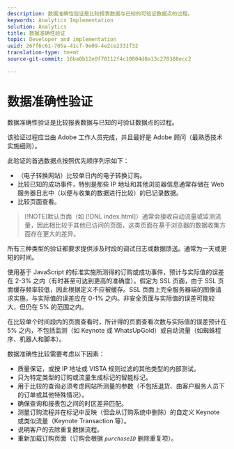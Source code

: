 ```yaml
---
description: 数据准确性验证是比较报表数据与已知的可验证数据点的过程。
keywords: Analytics Implementation
solution: Analytics
title: 数据准确性验证
topic: Developer and implementation
uuid: 267f6c61-705a-41cf-9e09-4e2ce2331f32
translation-type: tm+mt
source-git-commit: 16ba0b12e0f70112f4c10804d0a13c278388ecc2

---
```



# 数据准确性验证

数据准确性验证是比较报表数据与已知的可验证数据点的过程。

该验证过程应当由 Adobe 工作人员完成，并且最好是 Adobe 顾问（最熟悉技术实施细则）。

此验证的首选数据点按照优先顺序列示如下：

* （电子转换网站）比较单日内的电子转换订购。
* 比较已知的成功事件，特别是那些 IP 地址和其他浏览器信息通常存储在 Web 服务器日志中（以便与收集的数据进行比较）的已记录数据。
* 比较页面查看。

> [!NOTE]默认页面（如 [!DNL index.html]）通常会接收自动流量或监测流量，因此相比较于其他已访问的页面，这类页面在基于浏览器的数据收集方面存在更大的差异。

所有三种类型的验证都要求提供涉及时段的调试日志或数据馈送。通常为一天或更短的时间。

使用基于 JavaScript 的标准实施所测得的订购或成功事件，预计与实际值的误差在 2-3% 之内（有时甚至可达到更高的准确度）。假定为 SSL 页面，由于 SSL 页面缓存频率较低，因此根据定义不应被缓存。SSL 页面上完全服务器端的图像请求实施，与实际值的误差应在 0-1% 之内。非安全页面与实际值的误差可能较大，但仍在 5% 的范围之内。

在比较单个时间段内的页面查看时，所计得的页面查看次数与实际值的误差预计在 5% 之内，不包括监测（如 Keynote 或 WhatsUpGold）或自动流量（如蜘蛛程序、机器人和脚本）。

数据准确性比较需要考虑以下因素：

* 质量保证，或按 IP 地址或 VISTA 规则过滤的其他类型的内部测试。
* 只为特定类型的订购或流量生成标记的智能标记。
* 用于比较的查询必须考虑网站所测量的参数（不包括退货、由客户服务人员下的订单或其他特殊情况）。
* 确保查询和报表包之间的时区差异匹配。
* 测量订购流程并在标记中反映（但会从订购系统中删除）的自定义 Keynote 或类似流量（Keynote Transaction 等）。
* 说明客户的去除重复数据流程。
* 重新加载订购页面（订购会根据 *`purchaseID`* 删除重复项）。

